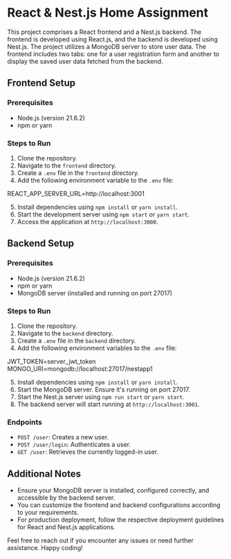# React & Nest.js Home Assignment

This project comprises a React frontend and a Nest.js backend. The frontend is developed using React.js, and the backend is developed using Nest.js. The project utilizes a MongoDB server to store user data. The frontend includes two tabs: one for a user registration form and another to display the saved user data fetched from the backend.

## Frontend Setup

### Prerequisites
- Node.js (version 21.6.2)
- npm or yarn

### Steps to Run
1. Clone the repository.
2. Navigate to the `frontend` directory.
3. Create a `.env` file in the `frontend` directory.
4. Add the following environment variable to the `.env` file:
   
REACT_APP_SERVER_URL=http://localhost:3001

5. Install dependencies using `npm install` or `yarn install`.
6. Start the development server using `npm start` or `yarn start`.
7. Access the application at `http://localhost:3000`.

## Backend Setup

### Prerequisites
- Node.js (version 21.6.2)
- npm or yarn
- MongoDB server (installed and running on port 27017)

### Steps to Run
1. Clone the repository.
2. Navigate to the `backend` directory.
3. Create a `.env` file in the `backend` directory.
4. Add the following environment variables to the `.env` file:

JWT_TOKEN=server_jwt_token
MONGO_URI=mongodb://localhost:27017/nestapp1

5. Install dependencies using `npm install` or `yarn install`.
6. Start the MongoDB server. Ensure it's running on port 27017.
7. Start the Nest.js server using `npm run start` or `yarn start`.
8. The backend server will start running at `http://localhost:3001`.

### Endpoints
- `POST /user`: Creates a new user.
- `POST /user/login`: Authenticates a user.
- `GET /user`: Retrieves the currently logged-in user.

## Additional Notes
- Ensure your MongoDB server is installed, configured correctly, and accessible by the backend server.
- You can customize the frontend and backend configurations according to your requirements.
- For production deployment, follow the respective deployment guidelines for React and Nest.js applications.

Feel free to reach out if you encounter any issues or need further assistance. Happy coding!

